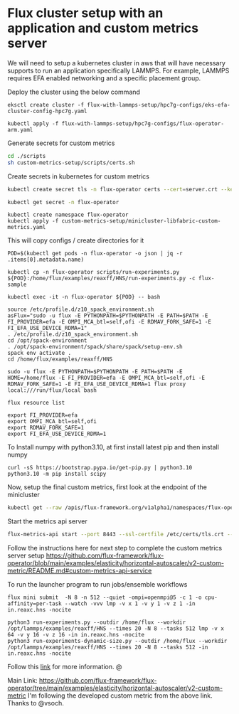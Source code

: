 # Flux cluster setup with an application and custom metrics server

We will need to setup a kubernetes cluster in aws that will have necessary supports to run an application specifically LAMMPS.
For example, LAMMPS requires EFA enabled networking and a specific placement group.

Deploy the cluster using the below command
```console
eksctl create cluster -f flux-with-lammps-setup/hpc7g-configs/eks-efa-cluster-config-hpc7g.yaml

kubectl apply -f flux-with-lammps-setup/hpc7g-configs/flux-operator-arm.yaml
```

Generate secrets for custom metrics
```bash
cd ./scripts
sh custom-metrics-setup/scripts/certs.sh
```
Create secrets in kubernetes for custom metrics
```bash
kubectl create secret tls -n flux-operator certs --cert=server.crt --key=server.key

kubectl get secret -n flux-operator
```

```console
kubectl create namespace flux-operator
kubectl apply -f custom-metrics-setup/minicluster-libfabric-custom-metrics.yaml
```

This will copy configs / create directories for it
```console
POD=$(kubectl get pods -n flux-operator -o json | jq -r .items[0].metadata.name)

kubectl cp -n flux-operator scripts/run-experiments.py ${POD}:/home/flux/examples/reaxff/HNS/run-experiments.py -c flux-sample
```

```console
kubectl exec -it -n flux-operator ${POD} -- bash
```

```console
source /etc/profile.d/z10_spack_environment.sh
asFlux="sudo -u flux -E PYTHONPATH=$PYTHONPATH -E PATH=$PATH -E FI_PROVIDER=efa -E OMPI_MCA_btl=self,ofi -E RDMAV_FORK_SAFE=1 -E FI_EFA_USE_DEVICE_RDMA=1"
. /etc/profile.d/z10_spack_environment.sh
cd /opt/spack-environment
. /opt/spack-environment/spack/share/spack/setup-env.sh
spack env activate .
cd /home/flux/examples/reaxff/HNS
```

```console
sudo -u flux -E PYTHONPATH=$PYTHONPATH -E PATH=$PATH -E HOME=/home/flux -E FI_PROVIDER=efa -E OMPI_MCA_btl=self,ofi -E RDMAV_FORK_SAFE=1 -E FI_EFA_USE_DEVICE_RDMA=1 flux proxy local:///run/flux/local bash
```

```console
flux resource list
```

```console
export FI_PROVIDER=efa
export OMPI_MCA_btl=self,ofi
export RDMAV_FORK_SAFE=1
export FI_EFA_USE_DEVICE_RDMA=1
```

To Install numpy with python3.10, at first install latest pip and then install numpy
```pycon
curl -sS https://bootstrap.pypa.io/get-pip.py | python3.10
python3.10 -m pip install scipy
```

Now, setup the final custom metrics, first look at the endpoint of the minicluster
```bash
kubectl get --raw /apis/flux-framework.org/v1alpha1/namespaces/flux-operator/miniclusters/flux-sample/scale | jq
```

Start the metrics api server
```bash
flux-metrics-api start --port 8443 --ssl-certfile /etc/certs/tls.crt --ssl-keyfile /etc/certs/tls.key --namespace flux-operator --service-name custom-metrics-apiserver
```

Follow the instructions here for next step to complete the custom metrics server setup
https://github.com/flux-framework/flux-operator/blob/main/examples/elasticity/horizontal-autoscaler/v2-custom-metric/README.md#custom-metrics-api-service


To run the launcher program to run jobs/ensemble workflows
```console
flux mini submit  -N 8 -n 512 --quiet -ompi=openmpi@5 -c 1 -o cpu-affinity=per-task --watch -vvv lmp -v x 1 -v y 1 -v z 1 -in in.reaxc.hns -nocite

python3 run-experiments.py --outdir /home/flux --workdir /opt/lammps/examples/reaxff/HNS --times 20 -N 8 --tasks 512 lmp -v x 64 -v y 16 -v z 16 -in in.reaxc.hns -nocite
python3 run-experiments-dynamic-size.py --outdir /home/flux --workdir /opt/lammps/examples/reaxff/HNS --times 20 -N 8 --tasks 512 -in in.reaxc.hns -nocite
```

Follow this [link](https://github.com/converged-computing/operator-experiments/tree/main/aws/lammps/hpc7g/run2) for more information. @


Main Link: https://github.com/flux-framework/flux-operator/tree/main/examples/elasticity/horizontal-autoscaler/v2-custom-metric
I'm following the developed custom metric from the above link. Thanks to @vsoch.